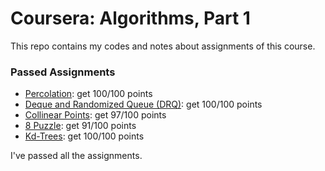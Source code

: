 # Coursera: Algorithms, Part 1

This repo contains my codes and notes about assignments of this course.

### Passed Assignments

- [Percolation](https://coursera.cs.princeton.edu/algs4/assignments/percolation/specification.php): get 100/100 points
- [Deque and Randomized Queue (DRQ)](https://coursera.cs.princeton.edu/algs4/assignments/queues/specification.php): get 100/100 points
- [Collinear Points](https://coursera.cs.princeton.edu/algs4/assignments/collinear/specification.php): get 97/100 points
- [8 Puzzle](https://coursera.cs.princeton.edu/algs4/assignments/8puzzle/specification.php): get 91/100 points
- [Kd-Trees](https://coursera.cs.princeton.edu/algs4/assignments/kdtree/specification.php): get 100/100 points

I've passed all the assignments.
